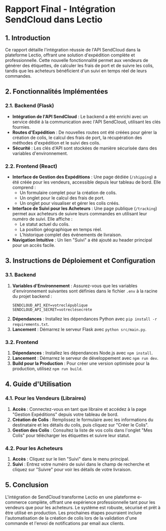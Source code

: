 # Rapport Final - Intégration SendCloud dans Lectio

## 1. Introduction

Ce rapport détaille l'intégration réussie de l'API SendCloud dans la plateforme Lectio, offrant une solution d'expédition complète et professionnelle. Cette nouvelle fonctionnalité permet aux vendeurs de générer des étiquettes, de calculer les frais de port et de suivre les colis, tandis que les acheteurs bénéficient d'un suivi en temps réel de leurs commandes.

## 2. Fonctionnalités Implémentées

### 2.1. Backend (Flask)

- **Intégration de l'API SendCloud** : Le backend a été enrichi avec un service dédié à la communication avec l'API SendCloud, utilisant les clés fournies.
- **Routes d'Expédition** : De nouvelles routes ont été créées pour gérer la création de colis, le calcul des frais de port, la récupération des méthodes d'expédition et le suivi des colis.
- **Sécurité** : Les clés d'API sont stockées de manière sécurisée dans des variables d'environnement.

### 2.2. Frontend (React)

- **Interface de Gestion des Expéditions** : Une page dédiée (`/shipping`) a été créée pour les vendeurs, accessible depuis leur tableau de bord. Elle comprend :
    - Un formulaire complet pour la création de colis.
    - Un onglet pour le calcul des frais de port.
    - Un onglet pour visualiser et gérer les colis créés.
- **Interface de Suivi pour les Acheteurs** : Une page publique (`/tracking`) permet aux acheteurs de suivre leurs commandes en utilisant leur numéro de suivi. Elle affiche :
    - Le statut actuel du colis.
    - La position géographique en temps réel.
    - L'historique complet des événements de livraison.
- **Navigation Intuitive** : Un lien "Suivi" a été ajouté au header principal pour un accès facile.

## 3. Instructions de Déploiement et Configuration

### 3.1. Backend

1.  **Variables d'Environnement** : Assurez-vous que les variables d'environnement suivantes sont définies dans le fichier `.env` à la racine du projet backend :
    ```
    SENDCLOUD_API_KEY=votreclépublique
    SENDCLOUD_API_SECRET=votreclésecrète
    ```
2.  **Dépendances** : Installez les dépendances Python avec `pip install -r requirements.txt`.
3.  **Lancement** : Démarrez le serveur Flask avec `python src/main.py`.

### 3.2. Frontend

1.  **Dépendances** : Installez les dépendances Node.js avec `npm install`.
2.  **Lancement** : Démarrez le serveur de développement avec `npm run dev`.
3.  **Build pour la Production** : Pour créer une version optimisée pour la production, utilisez `npm run build`.

## 4. Guide d'Utilisation

### 4.1. Pour les Vendeurs (Libraires)

1.  **Accès** : Connectez-vous en tant que libraire et accédez à la page "Gestion Expéditions" depuis votre tableau de bord.
2.  **Création de Colis** : Remplissez le formulaire avec les informations du destinataire et les détails du colis, puis cliquez sur "Créer le Colis".
3.  **Gestion des Colis** : Consultez la liste de vos colis dans l'onglet "Mes Colis" pour télécharger les étiquettes et suivre leur statut.

### 4.2. Pour les Acheteurs

1.  **Accès** : Cliquez sur le lien "Suivi" dans le menu principal.
2.  **Suivi** : Entrez votre numéro de suivi dans le champ de recherche et cliquez sur "Suivre" pour voir les détails de votre livraison.

## 5. Conclusion

L'intégration de SendCloud transforme Lectio en une plateforme e-commerce complète, offrant une expérience professionnelle tant pour les vendeurs que pour les acheteurs. Le système est robuste, sécurisé et prêt à être utilisé en production. Les prochaines étapes pourraient inclure l'automatisation de la création de colis lors de la validation d'une commande et l'envoi de notifications par email aux clients.


